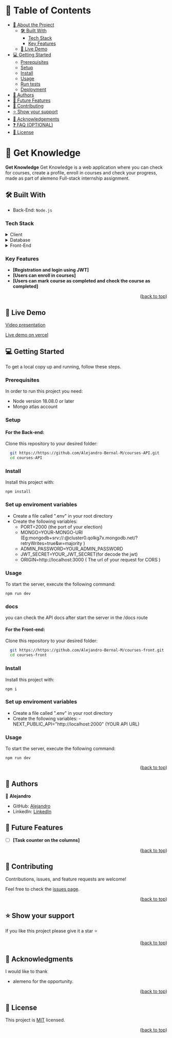 <a name="readme-top"></a>

# 📗 Table of Contents

- [📖 About the Project](#about-project)
  - [🛠 Built With](#built-with)
    - [Tech Stack](#tech-stack)
    - [Key Features](#key-features)
  - [🚀 Live Demo](#live-demo)
- [💻 Getting Started](#getting-started)
  - [Prerequisites](#prerequisites)
  - [Setup](#setup)
  - [Install](#install)
  - [Usage](#usage)
  - [Run tests](#run-tests)
  - [Deployment](#deployment)
- [👥 Authors](#authors)
- [🔭 Future Features](#future-features)
- [🤝 Contributing](#contributing)
- [⭐️ Show your support](#support)
- [🙏 Acknowledgements](#acknowledgements)
- [❓ FAQ (OPTIONAL)](#faq)
- [📝 License](#license)

<!-- PROJECT DESCRIPTION -->

# 📖 Get Knowledge <a name="about-project"></a>

**Get Knowledge** Get Knowledge is a web application where you can check for courses, create a profile, enroll in courses and check your progress, made as part of alemeno Full-stack internship assignment.

## 🛠 Built With <a name="built-with"></a>
- Back-End: `Node.js`

### Tech Stack <a name="tech-stack"></a>

<details>
  <summary>Client</summary>
  <ul>
    <li><a href="https://nodejs.org/en">Node.js</a></li>
  </ul>
</details>

<details>
<summary>Database</summary>
  <ul>
    <li><a href="https://www.mongodb.com/">MongoDB</a></li>
  </ul>
</details>

<details>
<summary>Front-End</summary>
  <ul>
    <li><a href="https://nextjs.org/">Next.js</a></li>
  </ul>
</details>

<!-- Features -->

### Key Features <a name="key-features"></a>

- **[Registration and login using JWT]**
- **[Users can enroll in courses]**
- **[Users can mark course as completed and check the course as completed]**

<p align="right">(<a href="#readme-top">back to top</a>)</p>

<!-- Live Demo -->

## 🚀 Live Demo <a name="live-demo">

[Video presentation](https://drive.google.com/file/d/1t6VLhVgv7Z3pBFl7OHJKCMX1n6x6qv_Z/view?usp=sharing)

[Live demo on vercel](https://getknowledge.vercel.app/)

<!-- GETTING STARTED -->

## 💻 Getting Started <a name="getting-started"></a>

To get a local copy up and running, follow these steps.

### Prerequisites

In order to run this project you need:
- Node version 18.08.0 or later
- Mongo atlas account

### Setup
#### For the Back-end:
Clone this repository to your desired folder:

```sh
  git https://https://github.com/Alejandro-Bernal-M/courses-API.git
  cd courses-API
```

### Install

Install this project with:

  `npm install`

### Set up enviroment variables
 - Create a file called ".env" in your root directory
 - Create the following variables:
    - PORT=2000 (the port of your election)
    - MONGO=YOUR-MONGO-URI (Eg:mongodb+srv://<username>:<password>@cluster0.qolkg7x.mongodb.net/<collection>?retryWrites=true&w=majority )
    - ADMIN_PASSWORD=YOUR_ADMIN_PASSWORD
    - JWT_SECRET=YOUR_JWT_SECRET(for decode the jwt)
    - ORIGIN=http://localhost:3000 ( The url of your request for CORS )

### Usage

To start the server, execute the following command:

`npm run dev`

### docs

you can check the API docs after start the server in the /docs route

#### For the Front-end:

Clone this repository to your desired folder:

```sh
  git https://https://github.com/Alejandro-Bernal-M/courses-front.git
  cd courses-front
```

### Install

Install this project with:

  `npm i`
### Set up enviroment variables
 - Create a file called ".env" in your root directory
 - Create the following variables:
    -NEXT_PUBLIC_API="http://localhost:2000" (YOUR API URL)
### Usage

To start the server, execute the following command:

`npm run dev`



<p align="right">(<a href="#readme-top">back to top</a>)</p>

<!-- AUTHORS -->

## 👥 Authors <a name="authors"></a>

👤 **Alejandro**
- GitHub: [Alejandro](https://github.com/Alejandro-Bernal-M)
- LinkedIn: [LinkedIn](https://www.linkedin.com/in/alejandro-bernal-marin)

<!-- FUTURE FEATURES -->

## 🔭 Future Features <a name="future-features"></a>

- [ ] **[Task counter on the columns]**

<p align="right">(<a href="#readme-top">back to top</a>)</p>

<!-- CONTRIBUTING -->

## 🤝 Contributing <a name="contributing"></a>

Contributions, issues, and feature requests are welcome!

Feel free to check the [issues page](https://github.com/Alejandro-Bernal-M/courses-front/issues).

<p align="right">(<a href="#readme-top">back to top</a>)</p>

<!-- SUPPORT -->

## ⭐️ Show your support <a name="support"></a>

If you like this project please give it a star ⭐️

<p align="right">(<a href="#readme-top">back to top</a>)</p>

<!-- ACKNOWLEDGEMENTS -->

## 🙏 Acknowledgments <a name="acknowledgements"></a>

I would like to thank 
- alemeno for the opportunity.

<p align="right">(<a href="#readme-top">back to top</a>)</p>

<!-- LICENSE -->

## 📝 License <a name="license"></a>

This project is [MIT](./LICENSE) licensed.

<p align="right">(<a href="#readme-top">back to top</a>)</p>

